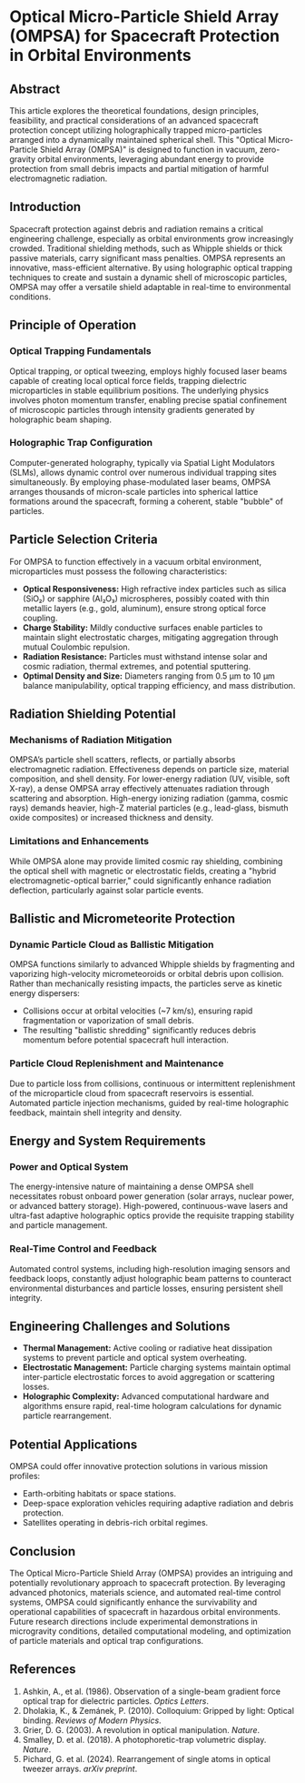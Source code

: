 # Optical Micro-Particle Shield Array (OMPSA) for Spacecraft Protection in Orbital Environments

## Abstract

This article explores the theoretical foundations, design principles, feasibility, and practical considerations of an advanced spacecraft protection concept utilizing holographically trapped micro-particles arranged into a dynamically maintained spherical shell. This "Optical Micro-Particle Shield Array (OMPSA)" is designed to function in vacuum, zero-gravity orbital environments, leveraging abundant energy to provide protection from small debris impacts and partial mitigation of harmful electromagnetic radiation.

## Introduction

Spacecraft protection against debris and radiation remains a critical engineering challenge, especially as orbital environments grow increasingly crowded. Traditional shielding methods, such as Whipple shields or thick passive materials, carry significant mass penalties. OMPSA represents an innovative, mass-efficient alternative. By using holographic optical trapping techniques to create and sustain a dynamic shell of microscopic particles, OMPSA may offer a versatile shield adaptable in real-time to environmental conditions.

## Principle of Operation

### Optical Trapping Fundamentals

Optical trapping, or optical tweezing, employs highly focused laser beams capable of creating local optical force fields, trapping dielectric microparticles in stable equilibrium positions. The underlying physics involves photon momentum transfer, enabling precise spatial confinement of microscopic particles through intensity gradients generated by holographic beam shaping.

### Holographic Trap Configuration

Computer-generated holography, typically via Spatial Light Modulators (SLMs), allows dynamic control over numerous individual trapping sites simultaneously. By employing phase-modulated laser beams, OMPSA arranges thousands of micron-scale particles into spherical lattice formations around the spacecraft, forming a coherent, stable "bubble" of particles.

## Particle Selection Criteria

For OMPSA to function effectively in a vacuum orbital environment, microparticles must possess the following characteristics:

- **Optical Responsiveness:** High refractive index particles such as silica (SiO₂) or sapphire (Al₂O₃) microspheres, possibly coated with thin metallic layers (e.g., gold, aluminum), ensure strong optical force coupling.
- **Charge Stability:** Mildly conductive surfaces enable particles to maintain slight electrostatic charges, mitigating aggregation through mutual Coulombic repulsion.
- **Radiation Resistance:** Particles must withstand intense solar and cosmic radiation, thermal extremes, and potential sputtering.
- **Optimal Density and Size:** Diameters ranging from 0.5 µm to 10 µm balance manipulability, optical trapping efficiency, and mass distribution.

## Radiation Shielding Potential

### Mechanisms of Radiation Mitigation

OMPSA’s particle shell scatters, reflects, or partially absorbs electromagnetic radiation. Effectiveness depends on particle size, material composition, and shell density. For lower-energy radiation (UV, visible, soft X-ray), a dense OMPSA array effectively attenuates radiation through scattering and absorption. High-energy ionizing radiation (gamma, cosmic rays) demands heavier, high-Z material particles (e.g., lead-glass, bismuth oxide composites) or increased thickness and density.

### Limitations and Enhancements

While OMPSA alone may provide limited cosmic ray shielding, combining the optical shell with magnetic or electrostatic fields, creating a "hybrid electromagnetic-optical barrier," could significantly enhance radiation deflection, particularly against solar particle events.

## Ballistic and Micrometeorite Protection

### Dynamic Particle Cloud as Ballistic Mitigation

OMPSA functions similarly to advanced Whipple shields by fragmenting and vaporizing high-velocity micrometeoroids or orbital debris upon collision. Rather than mechanically resisting impacts, the particles serve as kinetic energy dispersers:

- Collisions occur at orbital velocities (~7 km/s), ensuring rapid fragmentation or vaporization of small debris.
- The resulting "ballistic shredding" significantly reduces debris momentum before potential spacecraft hull interaction.

### Particle Cloud Replenishment and Maintenance

Due to particle loss from collisions, continuous or intermittent replenishment of the microparticle cloud from spacecraft reservoirs is essential. Automated particle injection mechanisms, guided by real-time holographic feedback, maintain shell integrity and density.

## Energy and System Requirements

### Power and Optical System

The energy-intensive nature of maintaining a dense OMPSA shell necessitates robust onboard power generation (solar arrays, nuclear power, or advanced battery storage). High-powered, continuous-wave lasers and ultra-fast adaptive holographic optics provide the requisite trapping stability and particle management.

### Real-Time Control and Feedback

Automated control systems, including high-resolution imaging sensors and feedback loops, constantly adjust holographic beam patterns to counteract environmental disturbances and particle losses, ensuring persistent shell integrity.

## Engineering Challenges and Solutions

- **Thermal Management:** Active cooling or radiative heat dissipation systems to prevent particle and optical system overheating.
- **Electrostatic Management:** Particle charging systems maintain optimal inter-particle electrostatic forces to avoid aggregation or scattering losses.
- **Holographic Complexity:** Advanced computational hardware and algorithms ensure rapid, real-time hologram calculations for dynamic particle rearrangement.

## Potential Applications

OMPSA could offer innovative protection solutions in various mission profiles:

- Earth-orbiting habitats or space stations.
- Deep-space exploration vehicles requiring adaptive radiation and debris protection.
- Satellites operating in debris-rich orbital regimes.

## Conclusion

The Optical Micro-Particle Shield Array (OMPSA) provides an intriguing and potentially revolutionary approach to spacecraft protection. By leveraging advanced photonics, materials science, and automated real-time control systems, OMPSA could significantly enhance the survivability and operational capabilities of spacecraft in hazardous orbital environments. Future research directions include experimental demonstrations in microgravity conditions, detailed computational modeling, and optimization of particle materials and optical trap configurations.

## References

1. Ashkin, A., et al. (1986). Observation of a single-beam gradient force optical trap for dielectric particles. *Optics Letters*.
2. Dholakia, K., & Zemánek, P. (2010). Colloquium: Gripped by light: Optical binding. *Reviews of Modern Physics*.
3. Grier, D. G. (2003). A revolution in optical manipulation. *Nature*.
4. Smalley, D. et al. (2018). A photophoretic-trap volumetric display. *Nature*.
5. Pichard, G. et al. (2024). Rearrangement of single atoms in optical tweezer arrays. *arXiv preprint*.
